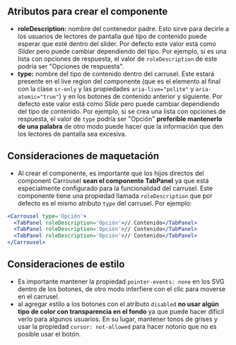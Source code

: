 ## Atributos para crear el componente

- **roleDescription:** nombre del contenedor padre. Esto sirve para decirle a los usuarios de lectores de pantalla qué tipo de contenido puede esperar que esté dentro del slider. Por defecto este valor está como _Slider_ pero puede cambiar dependiendo del tipo. Por ejemplo, si es una lista con opciones de respuesta, el valor de `roleDescription` de este podría ser "Opciones de respuesta".
- **type:** nombre del tipo de contenido dentro del carrusel. Este estará presente en el live region del componente (que es el elemento al final con la clase `sr-only` y las propiedades `aria-live="polite"` y `aria-atomic="true"`) y en los botones de contenido anterior y siguiente. Por defecto este valor está como _Slide_ pero puede cambiar dependiendo del tipo de contenido. Por ejemplo, si se crea una lista con opciones de respuesta, el valor de `type` podría ser "Opción" **preferible mantenerlo de una palabra** de otro modo puede hacer que la información que den los lectores de pantalla sea excesiva.

## Consideraciones de maquetación

- Al crear el componente, es importante que los hijos directos del component Carrousel **sean el componente TabPanel** ya que está especialmente configurado para la funcionalidad del carrusel. Este componente tiene una propiedad llamada `roleDescription` que por defecto es el mismo atributo `type` del carrusel. Por ejemplo:

```jsx
<Carrousel type='Opción'>
  <TabPanel roleDescription='Opción'>// Contenido</TabPanel>
  <TabPanel roleDescription='Opción'>// Contenido</TabPanel>
  <TabPanel roleDescription='Opción'>// Contenido</TabPanel>
</Carrousel>
```

## Consideraciones de estilo

- Es importante mantener la propiedad `pointer-events: none` en los SVG dentro de los botones, de otro modo interfiere con el clic para moverse en el carrusel.
- al agregar estilo a los botones con el atributo `disabled` **no usar algún tipo de color con transparencia en el fondo** ya que puede hacer difícil verlo para algunos usuarios. En su lugar, mantener tonos de grises y usar la propiedad `cursor: not-allowed` para hacer notorio que no es posible usar el botón.
